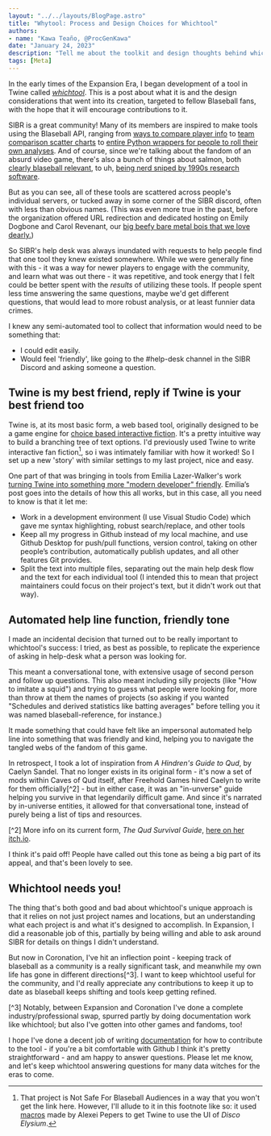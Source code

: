 ```yaml
---
layout: "../../layouts/BlogPage.astro"
title: "Whytool: Process and Design Choices for Whichtool"
authors: 
- name: "Kawa Teaño, @ProcGenKawa"
date: "January 24, 2023"
description: "Tell me about the toolkit and design thoughts behind whichtool, the interactive Blaseball tool directory."
tags: [Meta]
---
```


In the early times of the Expansion Era, I began development of a tool in Twine called [*whichtool*][1]. This is a post about what it is and the design considerations that went into its creation, targeted to fellow Blaseball fans, with the hope that it will encourage contributions to it. 

[1]: https://whichtool.sibr.dev

SIBR is a great community! Many of its members are inspired to make tools using the Blaseball API, ranging from [ways to compare player info][2] to [team comparison scatter charts][3] to [entire Python wrappers for people to roll their own analyses][4]. And of course, since we're talking about the fandom of an absurd video game, there's also a bunch of things about salmon, both [clearly blaseball relevant][5], to uh, [being nerd sniped by 1990s research software][6].

[2]: https://astrology.sibr.dev
[3]: https://chartographer.sibr.dev/ 
[4]: https://jmaliksi.github.io/blaseball-mike/ 
[5]: https://hora.github.io/blaseball-scoreboard/ 
[6]: https://salmon.sibr.dev/steve.html 

But as you can see, all of these tools are scattered across people's individual servers, or tucked away in some corner of the SIBR discord, often with less than obvious names. (This was even more true in the past, before the organization offered URL redirection and dedicated hosting on Emily Dogbone and Carol Revenant, our [big beefy bare metal bois that we love dearly.][7]) 

[7]: https://www.patreon.com/posts/update-hackathon-57479652 

So SIBR's help desk was always inundated with requests to help people find that one tool they knew existed somewhere. While we were generally fine with this - it was a way for newer players to engage with the community, and learn what was out there - it was repetitive, and took energy that I felt could be better spent with the *results* of utilizing these tools. If people spent less time answering the same questions, maybe we'd get different questions, that would lead to more robust analysis, or at least funnier data crimes.

I knew any semi-automated tool to collect that information would need to be something that: 

- I could edit easily.
- Would feel 'friendly', like going to the #help-desk channel in the SIBR Discord and asking someone a question.

## Twine is my best friend, reply if Twine is your best friend too

Twine is, at its most basic form, a web based tool, originally designed to be a game engine for [choice based interactive fiction][8]. It's a pretty intuitive way to build a branching tree of text options. I'd previously used Twine to write interactive fan fiction[^1], so i was intimately familiar with how it worked! So I set up a new 'story' with similar settings to my last project, nice and easy.

[8]: https://iftechfoundation.org/frequently-asked-questions/#:~:text=Compared%20to%20parser%20IF%2C%20choice,Choose%20Your%20Own%20Adventure%20book
[^1]: That project is Not Safe For Blaseball Audiences in a way that you won't get the link here. However, I'll allude to it in this footnote like so: it used [macros](https://github.com/apepers/DiscoElysiumTwineMacros) made by Alexei Pepers to get Twine to use the UI of *Disco Elysium*. 

One part of that was bringing in tools from Emilia Lazer-Walker's work [turning Twine into something more "modern developer" friendly][9]. Emilia’s post goes into the details of how this all works, but in this case, all you need to know is that it let me:

[9]: https://blog.lazerwalker.com/azure,/game/dev/2020/01/16/a-modern-developers-workflow-for-twine.html

- Work in a development environment (I use Visual Studio Code) which gave me syntax highlighting, robust search/replace, and other tools
- Keep all my progress in Github instead of my local machine, and use Github Desktop for push/pull functions, version control, taking on other people’s contribution, automatically publish updates, and all other features Git provides.
- Split the text into multiple files, separating out the main help desk flow and the text for each individual tool (I intended this to mean that project maintainers could focus on their project's text, but it didn't work out that way).

## Automated help line function, friendly tone

I made an incidental decision that turned out to be really important to whichtool's success: I tried, as best as possible, to replicate the experience of asking in help-desk what a person was looking for. 

This meant a conversational tone, with extensive usage of second person and follow up questions. This also meant including silly projects (like "How to imitate a squid") and trying to guess what people were looking for, more than throw at them the names of projects (so asking if you wanted  "Schedules and derived statistics like batting averages" before telling you it was named blaseball-reference, for instance.) 

It made something that could have felt like an impersonal automated help line into something that was friendly and kind, helping you to navigate the tangled webs of the fandom of this game.

In retrospect, I took a lot of inspiration from *A Hindren's Guide to Qud*, by Caelyn Sandel. That no longer exists in its original form - it's now a set of mods within Caves of Qud itself, after Freehold Games hired Caelyn to write for them officially[^2] - but in either case, it was an "in-unverse" guide helping you survive in that legendarily difficult game. And since it's narrated by in-universe entities, it allowed for that conversational tone, instead of purely being a list of tips and resources. 

[^2] More info on its current form, *The Qud Survival Guide*, [here on her itch.io](https://inurashii.itch.io/the-qud-survival-guide).

I think it's paid off! People have called out this tone as being a big part of its appeal, and that's been lovely to see. 

## Whichtool needs you!

The thing that's both good and bad about whichtool's unique approach is that it relies on not just project names and locations, but an understanding what each project is and what it's designed to accomplish. In Expansion, I did a reasonable job of this, partially by being willing and able to ask around SIBR for details on things I didn't understand. 

But now in Coronation, I've hit an inflection point - keeping track of blaseball as a community is a really significant task, and meanwhile my own life has gone in different directions[^3]. I want to keep whichtool useful for the community, and I'd really appreciate any contributions to keep it up to date as blaseball keeps shifting and tools keep getting refined. 

[^3] Notably, between Expansion and Coronation I've done a complete industry/professional swap, spurred partly by doing documentation work like whichtool; but also I've gotten into other games and fandoms, too! 

I hope I've done a decent job of writing [documentation](https://github.com/kawa-kitsuragi/whichtool) for how to contribute to the tool - if you're a bit comfortable with Github I think it's pretty straightforward - and am happy to answer questions. Please let me know, and let's keep whichtool answering questions for many data witches for the eras to come.